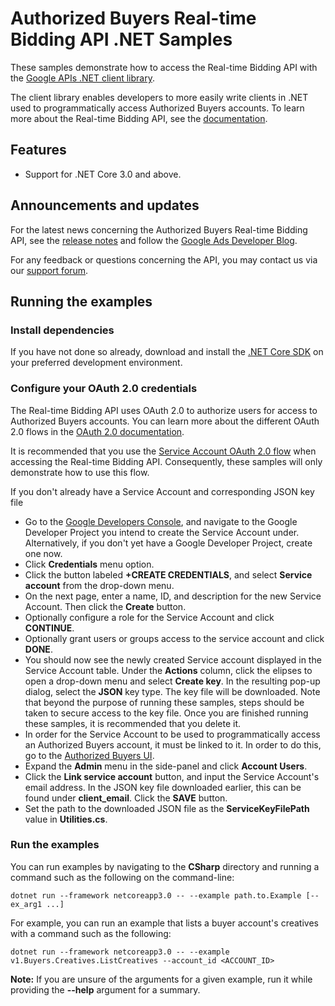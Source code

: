 # Authorized Buyers Real-time Bidding API .NET Samples

These samples demonstrate how to access the Real-time Bidding API with the
[Google APIs .NET client library](https://github.com/googleapis/google-api-dotnet-client). 

The client library enables developers to more easily write clients in .NET used
to programmatically access Authorized Buyers accounts. To learn more about the
Real-time Bidding API, see the [documentation](https://developers.google.com/authorized-buyers/apis/realtimebidding/reference/rest).

## Features

- Support for .NET Core 3.0 and above.

## Announcements and updates

For the latest news concerning the Authorized Buyers Real-time Bidding API, see
the [release notes](https://developers.google.com/authorized-buyers/apis/relnotes#real-time-bidding-api)
and follow the [Google Ads Developer Blog](http://googleadsdeveloper.blogspot.com/).

For any feedback or questions concerning the API, you may contact us via our
[support forum](https://groups.google.com/forum/#!forum/google-doubleclick-ad-exchange-buyer-api).

## Running the examples

### Install dependencies

If you have not done so already, download and install the [.NET Core SDK](https://dotnet.microsoft.com/download)
on your preferred development environment.

### Configure your OAuth 2.0 credentials

The Real-time Bidding API uses OAuth 2.0 to authorize users for access to
Authorized Buyers accounts. You can learn more about the different OAuth 2.0
flows in the [OAuth 2.0 documentation](https://developers.google.com/accounts/docs/OAuth2).

It is recommended that you use the [Service Account OAuth 2.0 flow](https://developers.google.com/identity/protocols/oauth2/service-account)
when accessing the Real-time Bidding API. Consequently, these samples will only
demonstrate how to use this flow.

If you don't already have a Service Account and corresponding JSON key file

 * Go to the [Google Developers Console](https://console.developers.google.com),
   and navigate to the Google Developer Project you intend to create the
   Service Account under. Alternatively, if you don't yet have a Google
   Developer Project, create one now.
 * Click **Credentials** menu option.
 * Click the button labeled **+CREATE CREDENTIALS**, and select
   **Service account** from the drop-down menu.
 * On the next page, enter a name, ID, and description for the new Service
   Account. Then click the **Create** button.
 * Optionally configure a role for the Service Account and click **CONTINUE**.
 * Optionally grant users or groups access to the service account and click
   **DONE**.
 * You should now see the newly created Service account displayed in the
   Service Account table. Under the **Actions** column, click the elipses to
   open a drop-down menu and select **Create key**. In the resulting pop-up
   dialog, select the **JSON** key type. The key file will be downloaded. Note
   that beyond the purpose of running these samples, steps should be taken to
   secure access to the key file. Once you are finished running these samples,
   it is recommended that you delete it.
 * In order for the Service Account to be used to programmatically access an
   Authorized Buyers account, it must be linked to it. In order to do this, go
   to the [Authorized Buyers UI](https://google.com/authorizedbuyers).
 * Expand the **Admin** menu in the side-panel and click **Account Users**.
 * Click the **Link service account** button, and input the Service Account's
   email address. In the JSON key file downloaded earlier, this can be found
   under **client_email**. Click the **SAVE** button.
 * Set the path to the downloaded JSON file as the **ServiceKeyFilePath** value
   in **Utilities.cs**.

### Run the examples

You can run examples by navigating to the **CSharp** directory and running a
command such as the following on the command-line:

```
dotnet run --framework netcoreapp3.0 -- --example path.to.Example [--ex_arg1 ...]
```

For example, you can run an example that lists a buyer account's creatives with
a command such as the following:

```
dotnet run --framework netcoreapp3.0 -- --example v1.Buyers.Creatives.ListCreatives --account_id <ACCOUNT_ID>
```

**Note:** If you are unsure of the arguments for a given example, run it while
providing the **--help** argument for a summary.
